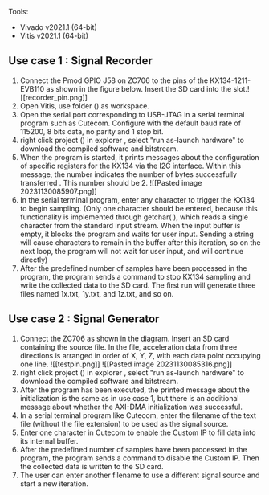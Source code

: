 Tools: 
- Vivado v2021.1 (64-bit)
- Vitis v2021.1 (64-bit)

## Use case 1 : Signal Recorder

1. Connect the Pmod GPIO J58 on ZC706 to the pins of the KX134-1211-EVB110 as shown in the figure below. Insert the SD card into the slot.![[recorder_pin.png]]
2. Open Vitis, use folder () as workspace. 
4. Open the serial port corresponding to USB-JTAG in a serial terminal program such as Cutecom. Configure with the default baud rate of 115200, 8 bits data, no parity and 1 stop bit. 
5. right click project () in explorer , select "run as-launch hardware" to download the compiled software and bitstream.
6. When the program is started, it prints messages about the configuration of specific registers for the KX134 via the I2C interface.  Within this message, the number indicates the number of bytes successfully transferred . This number should be 2.
![[Pasted image 20231130085907.png]]
5. In the serial terminal program, enter any character to trigger the KX134 to begin sampling. (Only one character should be entered, because this functionality is implemented through getchar( ), which reads a single character from the standard input stream. When the input buffer is empty, it blocks the program and waits for user input. Sending a string will cause characters to remain in the buffer after this iteration, so on the next loop, the program will not wait for user input, and will continue directly)
6. After the predefined number of samples have been processed in the program, the program sends a command to stop KX134 sampling and write the collected data to the SD card. The first run will generate three files named 1x.txt, 1y.txt, and 1z.txt, and so on.

## Use case 2 : Signal Generator

1. Connect the ZC706 as shown in the diagram. Insert an SD card containing the source file. In the file, acceleration data from three directions is arranged in order of X, Y, Z, with each data point occupying one line.
![[testpin.png]]
![[Pasted image 20231130085316.png]]
2. right click project () in explorer , select "run as-launch hardware" to download the compiled software and bitstream.
3. After the program has been executed, the printed message about the initialization is the same as in use case 1, but there is an additional message about whether the AXI-DMA initialization was successful.
4. In a serial terminal program like Cutecom, enter the filename of the text file (without the file extension) to be used as the signal source.
5. Enter one character in Cutecom to enable the Custom IP to fill data into its internal buffer.
6. After the predefined number of samples have been processed in the program, the program sends a command to disable the Custom IP. Then the collected data is written to the SD card. 
7. The user can enter another filename to use a different signal source and start a new iteration.
